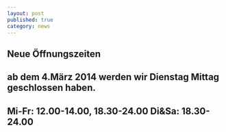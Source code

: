 ```yaml
---
layout: post
published: true
category: news
---
```


## Neue Öffnungszeiten

## ab dem 4.März 2014 werden wir Dienstag Mittag geschlossen haben.

## Mi-Fr: 12.00-14.00, 18.30-24.00  Di&Sa: 18.30-24.00

